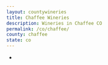 ```yaml
---
layout: countywineries
title: Chaffee Wineries
description: Wineries in Chaffee CO
permalink: /co/chaffee/
county: chaffee
state: co
---
```

-
